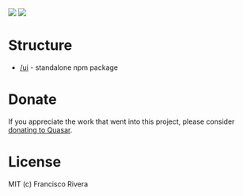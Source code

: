 <img src="https://img.shields.io/npm/v/@controleonline/quasar-financial-ui.svg?label=@controleonline/quasar-financial-ui">
<img src="https://img.shields.io/npm/v/@controleonline/quasar-app-extension-financial-ui.svg?label=@controleonline/quasar-app-extension-financial-ui">

# Structure
* [/ui](ui) - standalone npm package

# Donate
If you appreciate the work that went into this project, please consider [donating to Quasar](https://donate.quasar.dev).

# License
MIT (c) Francisco Rivera
